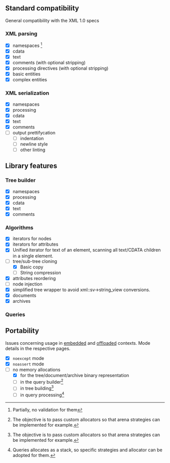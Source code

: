 ## Standard compatibility

General compatibility with the XML 1.0 specs

### XML parsing
- [x] namespaces [^1]
- [x] cdata
- [x] text
- [x] comments (with optional stripping)
- [x] processing directives (with optional stripping)
- [x] basic entities
- [x] complex entities

### XML serialization
- [x] namespaces
- [x] processing
- [x] cdata
- [x] text
- [x] comments
- [ ] output prettifycation
    - [ ] indentation
    - [ ] newline style
    - [ ] other linting

## Library features

### Tree builder
- [x] namespaces
- [x] processing
- [x] cdata
- [x] text
- [x] comments

### Algorithms
- [x] iterators for nodes
- [x] iterators for attributes
- [x] Unified iterator for text of an element, scanning all text/CDATA children in a single element.
- [ ] tree/sub-tree cloning
    - [x] Basic copy
    - [ ] String compression
- [x] attributes reordering
- [ ] node injection
- [x] simplified tree wrapper to avoid xml::sv->string_view conversions.
- [x] documents
- [x] archives
### Queries

## Portability

Issues concerning usage in [embedded](embedded.md) and [offloaded](offloading.md) contexts. Mode details in the respective pages.

- [x] `noexcept` mode
- [x] `noassert` mode
- [ ] no memory allocations
    - [x] for the tree/document/archive binary representation
    - [ ] in the query builder[^2]
    - [ ] in tree building[^2]
    - [ ] in query processing[^3]

[^1]: Partially, no validation for them
[^2]: The objective is to pass custom allocators so that arena strategies can be implemented for example.
[^3]: Queries allocates as a stack, so specific strategies and allocator can be adopted for them.